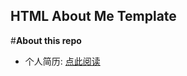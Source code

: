 HTML About Me Template
--------------------

#**About this repo**

* 个人简历: [点此阅读](http://0532.github.io/aboutme)
